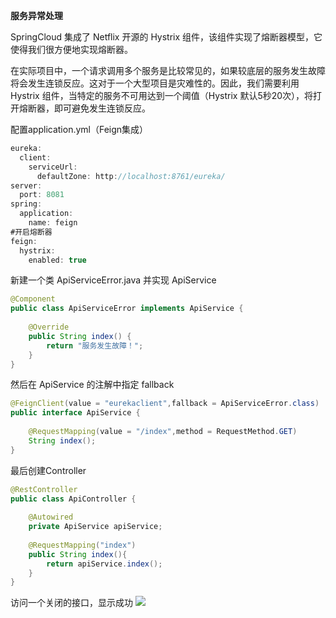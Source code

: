 **服务异常处理**

SpringCloud 集成了 Netflix 开源的 Hystrix 组件，该组件实现了熔断器模型，它使得我们很方便地实现熔断器。

在实际项目中，一个请求调用多个服务是比较常见的，如果较底层的服务发生故障将会发生连锁反应。这对于一个大型项目是灾难性的。因此，我们需要利用 Hystrix 组件，当特定的服务不可用达到一个阈值（Hystrix 默认5秒20次），将打开熔断器，即可避免发生连锁反应。

配置application.yml（Feign集成）
```java
eureka:
  client:
    serviceUrl:
      defaultZone: http://localhost:8761/eureka/
server:
  port: 8081
spring:
  application:
    name: feign
#开启熔断器
feign:
  hystrix:
    enabled: true
```

新建一个类 ApiServiceError.java 并实现 ApiService
```java
@Component
public class ApiServiceError implements ApiService {
 
    @Override
    public String index() {
        return "服务发生故障！";
    }
}
```

然后在 ApiService 的注解中指定 fallback
```java
@FeignClient(value = "eurekaclient",fallback = ApiServiceError.class)
public interface ApiService {
 
    @RequestMapping(value = "/index",method = RequestMethod.GET)
    String index();
}
```

最后创建Controller
```java
@RestController
public class ApiController {
 
    @Autowired
    private ApiService apiService;
 
    @RequestMapping("index")
    public String index(){
        return apiService.index();
    }
}
```

访问一个关闭的接口，显示成功
![](https://i-blog.csdnimg.cn/blog_migrate/58c028627a8cde115fe68308a9053f04.png)

